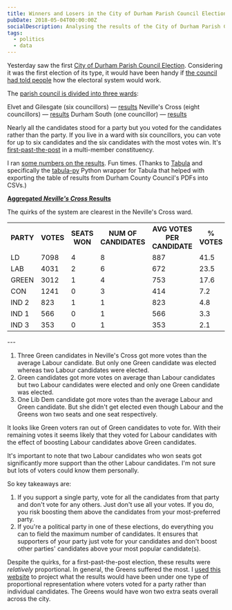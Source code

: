 ```yaml
---
title: Winners and Losers in the City of Durham Parish Council Election
pubDate: 2018-05-04T00:00:00Z
socialDescription: Analysing the results of the City of Durham Parish Council Election 2018
tags:
  - politics
  - data
---
```


Yesterday saw the first [City of Durham Parish Council Election](https://www.durham.gov.uk/durhamcityelection). Considering it was the first election of its type, it would have been handy if [the council had told people](https://twitter.com/_edjw/status/991946855562076160) how the electoral system would work.

The [parish council is divided into three wards](https://www.durham.gov.uk/media/24199/Community-Governance-Review-City-of-Durham-Parish-Boundary-and-Wards/pdf/CityOfDurhamParishBoundaryAndWards2017.pdf):

Elvet and Gilesgate (six councillors) — [results](https://www.durham.gov.uk/media/24668/Declaration-of-Result-City-of-Durham-Parish-Elvet-and-Gilesgate-Ward/pdf/DeclarationOfResult-CityOfDurhamElvetAndGilesgateWard.pdf)
Neville's Cross (eight councillors) — [results](https://www.durham.gov.uk/media/24669/Declaration-of-Result-City-of-Durham-Parish-Nevilles-Cross-Ward/pdf/DeclarationOfResult-CityOfDurhamNevillesCrossWard1.pdf)
Durham South (one councillor) — [results](https://www.durham.gov.uk/media/24667/Declaration-of-Result-City-of-Durham-Parish-Durham-South-Ward/pdf/DeclarationOfResult-CityOfDurhamDurhamSouthWard.pdf)

Nearly all the candidates stood for a party but you voted for the candidates rather than the party. If you live in a ward with six councillors, you can vote for up to six candidates and the six candidates with the most votes win. It's [first-past-the-post](https://en.wikipedia.org/wiki/First-past-the-post_voting) in a multi-member constituency.

I ran [some numbers on the results](https://docs.google.com/spreadsheets/d/1Zd9AObNK9Lg9brqe4iERKLBiPNTHiYNtGNFHWOtvqRo/edit?usp=sharing). Fun times.
(Thanks to [Tabula](https://github.com/tabulapdf/tabula) and specifically the [tabula-py](https://github.com/chezou/tabula-py) Python wrapper for Tabula that helped with exporting the table of results from Durham County Council's PDFs into CSVs.)

[**Aggregated _Neville's Cross_ Results**](https://www.durham.gov.uk/media/24669/Declaration-of-Result-City-of-Durham-Parish-Nevilles-Cross-Ward/pdf/DeclarationOfResult-CityOfDurhamNevillesCrossWard1.pdf)

The quirks of the system are clearest in the Neville's Cross ward.

<table class="border-collapse border-spacing-0">
  <tr class="border border-black">
    <th class="overflow-hidden border border-black px-1 py-3 font-semibold">
      PARTY
    </th>
    <th class="overflow-hidden border border-black px-1 py-3 font-semibold">
      VOTES
    </th>
    <th class="overflow-hidden border border-black px-1 py-3 font-semibold">
      SEATS WON
    </th>
    <th class="overflow-hidden border border-black px-1 py-3 font-semibold">
      NUM OF CANDIDATES
    </th>
    <th class="overflow-hidden border border-black px-1 py-3 font-semibold">
      AVG VOTES PER CANDIDATE
    </th>
    <th class="overflow-hidden border border-black px-1 py-3 font-semibold">
      % VOTES
    </th>
    <th class="overflow-hidden border border-black px-1 py-3 font-semibold">
      % SEATS
    </th>
  </tr>
  <tr class="border border-black">
    <td class="overflow-hidden border border-black bg-yellow-200">LD</td>
    <td class="overflow-hidden border border-black bg-yellow-200">7098</td>
    <td class="overflow-hidden border border-black bg-yellow-200">4</td>
    <td class="overflow-hidden border border-black bg-yellow-200">8</td>
    <td class="overflow-hidden border border-black bg-yellow-200">887</td>
    <td class="overflow-hidden border border-black bg-yellow-200">41.5</td>
    <td class="overflow-hidden border border-black bg-yellow-200">50</td>
  </tr>
  <tr class="border border-black">
    <td class="overflow-hidden border border-black bg-red-600 text-white">
      LAB
    </td>
    <td class="overflow-hidden border border-black bg-red-600 text-white">
      4031
    </td>
    <td class="overflow-hidden border border-black bg-red-600 text-white">2</td>
    <td class="overflow-hidden border border-black bg-red-600 text-white">6</td>
    <td class="overflow-hidden border border-black bg-red-600 text-white">
      672
    </td>
    <td class="overflow-hidden border border-black bg-red-600 text-white">
      23.5
    </td>
    <td class="overflow-hidden border border-black bg-red-600 text-white">
      25
    </td>
  </tr>
  <tr class="border border-black">
    <td class="overflow-hidden border border-black bg-lime-600 text-white">
      GREEN
    </td>
    <td class="overflow-hidden border border-black bg-lime-600 text-white">
      3012
    </td>
    <td class="overflow-hidden border border-black bg-lime-600 text-white">
      1
    </td>
    <td class="overflow-hidden border border-black bg-lime-600 text-white">
      4
    </td>
    <td class="overflow-hidden border border-black bg-lime-600 text-white">
      753
    </td>
    <td class="overflow-hidden border border-black bg-lime-600 text-white">
      17.6
    </td>
    <td class="overflow-hidden border border-black bg-lime-600 text-white">
      12.5
    </td>
  </tr>
  <tr class="border border-black">
    <td class="overflow-hidden border border-black bg-sky-700 text-white">
      CON
    </td>
    <td class="overflow-hidden border border-black bg-sky-700 text-white">
      1241
    </td>
    <td class="overflow-hidden border border-black bg-sky-700 text-white">0</td>
    <td class="overflow-hidden border border-black bg-sky-700 text-white">3</td>
    <td class="overflow-hidden border border-black bg-sky-700 text-white">
      414
    </td>
    <td class="overflow-hidden border border-black bg-sky-700 text-white">
      7.2
    </td>
    <td class="overflow-hidden border border-black bg-sky-700 text-white">0</td>
  </tr>
  <tr class="border border-black">
    <td class="overflow-hidden border border-black bg-stone-300">IND 2</td>
    <td class="overflow-hidden border border-black bg-stone-300">823</td>
    <td class="overflow-hidden border border-black bg-stone-300">1</td>
    <td class="overflow-hidden border border-black bg-stone-300">1</td>
    <td class="overflow-hidden border border-black bg-stone-300">823</td>
    <td class="overflow-hidden border border-black bg-stone-300">4.8</td>
    <td class="overflow-hidden border border-black bg-stone-300">12.5</td>
  </tr>
  <tr class="border border-black">
    <td class="overflow-hidden border border-black bg-stone-300">IND 1</td>
    <td class="overflow-hidden border border-black bg-stone-300">566</td>
    <td class="overflow-hidden border border-black bg-stone-300">0</td>
    <td class="overflow-hidden border border-black bg-stone-300">1</td>
    <td class="overflow-hidden border border-black bg-stone-300">566</td>
    <td class="overflow-hidden border border-black bg-stone-300">3.3</td>
    <td class="overflow-hidden border border-black bg-stone-300">0</td>
  </tr>
  <tr class="border border-black">
    <td class="overflow-hidden border border-black bg-stone-300">IND 3</td>
    <td class="overflow-hidden border border-black bg-stone-300">353</td>
    <td class="overflow-hidden border border-black bg-stone-300">0</td>
    <td class="overflow-hidden border border-black bg-stone-300">1</td>
    <td class="overflow-hidden border border-black bg-stone-300">353</td>
    <td class="overflow-hidden border border-black bg-stone-300">2.1</td>
    <td class="overflow-hidden border border-black bg-stone-300">0</td>
  </tr>
</table>
---

1. Three Green candidates in Neville's Cross got more votes than the average Labour candidate. But only one Green candidate was elected whereas two Labour candidates were elected.
2. Green candidates got more votes on average than Labour candidates but two Labour candidates were elected and only one Green candidate was elected.
3. One Lib Dem candidate got more votes than the average Labour and Green candidate. But she didn't get elected even though Labour and the Greens won two seats and one seat respectively.

It looks like Green voters ran out of Green candidates to vote for. With their remaining votes it seems likely that they voted for Labour candidates with the effect of boosting Labour candidates above Green candidates.

It's important to note that two Labour candidates who won seats got significantly more support than the other Labour candidates. I'm not sure but lots of voters could know them personally.

So key takeaways are:

1. If you support a single party, vote for all the candidates from that party and don't vote for any others. Just don't use all your votes. If you do, you risk boosting them above the candidates from your most-preferred party.
2. If you're a political party in one of these elections, do everything you can to field the maximum number of candidates. It ensures that supporters of your party just vote for your candidates and don't boost other parties' candidates above your most popular candidate(s).

Despite the quirks, for a first-past-the-post election, these results were _relatively_ proportional. In general, the Greens suffered the most. I [used this website](http://www.dhondt.eu/js/) to project what the results would have been under one type of proportional representation where voters voted for a party rather than individual candidates. The Greens would have won two extra seats overall across the city.
